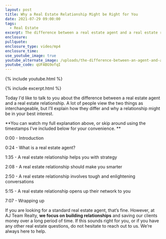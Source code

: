 ```yaml
---
layout: post
title: Why a Real Estate Relationship Might be Right for You
date: 2021-07-29 09:00:00
tags:
  - Real Estate
excerpt: The difference between a real estate agent and a real estate relationship.
enclosure:
pullquote:
enclosure_type: video/mp4
enclosure_time:
use_youtube_image: true
youtube_alternate_image: /uploads/the-difference-between-an-agent-and-a-relationship-yt.jpg
youtube_code: qUFABG9ofqI
---
```

{% include youtube.html %}

{% include excerpt.html %}

Today I'd like to talk to you about the difference between a real estate agent and a real estate relationship. A lot of people view the two things as interchangeable, but I’ll explain how they differ and why a relationship might be in your best interest.

**You can watch my full explanation above, or skip around using the timestamps I’ve included below for your convenience. **

0:00 - Introduction

0:24 - What is a real estate agent?

1:35 - A real estate relationship helps you with strategy

2:08 - A real estate relationship should make you smarter

2:50 - A real estate relationship involves tough and enlightening conversations

5:15 - A real estate relationship opens up their network to you

7:07 - Wrapping up

If you are looking for a standard real estate agent, that’s fine. However, at AJ Team Realty, **we focus on building relationships** and saving our clients money over a long period of time. If this sounds right for you, or if you have any other real estate questions, do not hesitate to reach out to us. We’re always here to help.
